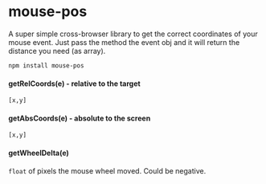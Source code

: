 mouse-pos
==========

A super simple cross-browser library to get the correct coordinates of your mouse event.
Just pass the method the event obj and it will return the distance you need (as array).

```
npm install mouse-pos
```

#### getRelCoords(e) - relative to the target

`[x,y]`

#### getAbsCoords(e) - absolute to the screen

`[x,y]`

#### getWheelDelta(e)

`float` of pixels the mouse wheel moved. Could be negative.

